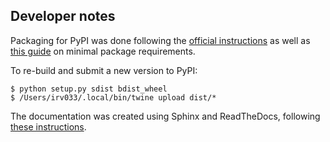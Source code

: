 ## Developer notes

Packaging for PyPI was done following the [official instructions](https://packaging.python.org/tutorials/packaging-projects/)
as well as [this guide](http://python-packaging.readthedocs.io/en/latest/minimal.html) on minimal package requirements.

To re-build and submit a new version to PyPI:
```
$ python setup.py sdist bdist_wheel
$ /Users/irv033/.local/bin/twine upload dist/*
```

The documentation was created using Sphinx and ReadTheDocs,
following [these instructions](http://dont-be-afraid-to-commit.readthedocs.io/en/latest/documentation.html).

